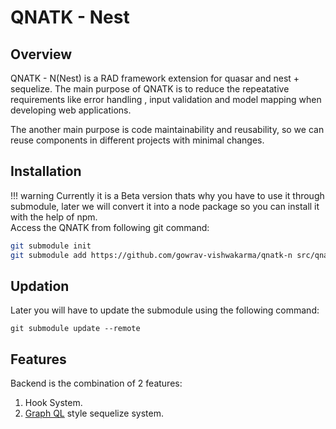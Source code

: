 # QNATK - Nest

## Overview
 QNATK - N(Nest) is a RAD framework extension for quasar and nest + sequelize.
 The main purpose of QNATK is to reduce the repeatative requirements like error handling , input validation and model mapping when developing web applications.

 The another main purpose is code maintainability  and reusability, so we can reuse components in different projects with minimal changes.
## Installation
!!! warning
    Currently it is a Beta version thats why you have to use it through submodule, later we will convert it into a node package so you can install it with the help of npm. 
<br>
 Access the QNATK from following git command:

```bash
git submodule init
git submodule add https://github.com/gowrav-vishwakarma/qnatk-n src/qnatk
```
## Updation
 Later you will have to update the submodule  using the following command:

    git submodule update --remote

##  Features
Backend is the combination of 2 features:

1. Hook System.<br>
1. [Graph QL](https://docs.nestjs.com/graphql/quick-start) style sequelize system.<br>
<!-- ![Screenshot](img/screenshot.png)

*Above: Cupcake indexer in progress*  -->